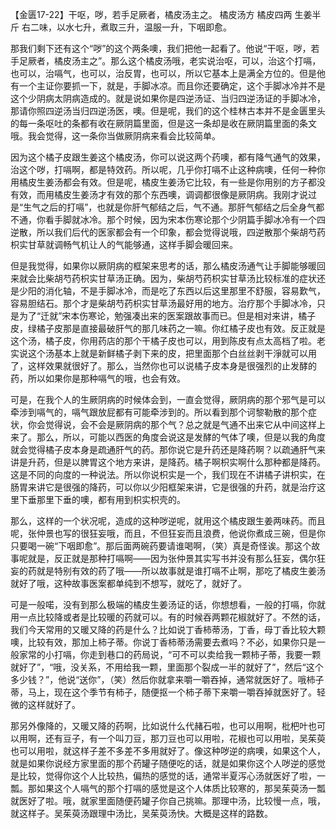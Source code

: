 【金匮17-22】干呕，哕，若手足厥者，橘皮汤主之。
橘皮汤方
橘皮四两  生姜半斤
右二味，以水七升，煮取三升，温服一升，下咽即愈。

那我们剩下还有这个“哕”的这个两条噢，我们把他一起看了。他说“干呕，哕，若手足厥者，橘皮汤主之”。那么这个橘皮汤哦，老实说治呕，可以，治这个打嗝，也可以，治嗝气，也可以，治反胃，也可以，所以它基本上是满全方位的。但是他有一个主证你要抓一下，就是，手脚冰凉。而且你还要确定，这个手脚冰冷并不是这个少阴病太阴病造成的。就是说如果你是四逆汤证、当归四逆汤证的手脚冰冷，那请你照四逆汤当归四逆汤医，噢。但是呢，我们的这个桂林古本并不是金匮里头的每一条呕吐的条都有收在厥阴篇里面，但是这一条却是收在厥阴篇里面的条文哦。我会觉得，这一条你当做厥阴病来看会比较简单。

因为这个橘子皮跟生姜这个橘皮汤，你可以说这两个药噢，都有降气通气的效果，治这个哕，打嗝啊，都是特效药。所以呢，几乎你打嗝不止这种病噢，任何一种你用橘皮生姜汤都会有效。但是呢，橘皮生姜汤它比较，有一些是你用别的方子都没有效，而用橘皮生姜汤才有效的那个东西噢，调调都很像是厥阴病。我刚才说过是“生气之后的打嗝”，也就是你肝气郁结之后，气不通。那肝气郁结之后全身气都不通，你看手脚就冰冷。那个时候，因为宋本伤寒论那个少阴篇手脚冰冷有一个四逆散，所以我们后代的医家都会有一个印象，都会觉得说哦，四逆散那个柴胡芍药枳实甘草就调畅气机让人的气能够通，这样手脚会暖回来。

但是我觉得，如果你以厥阴病的框架来思考的话，那么橘皮汤通气让手脚能够暖回来就会比柴胡芍药枳实甘草汤正确。因为，柴胡芍药枳实甘草汤比较标准的症状还是少阳的消化轴，不是手脚冰冷，而是吃了东西以后这里那里不舒服，容易歎气，容易胆结石。那个才是柴胡芍药枳实甘草汤最好用的地方。治疗那个手脚冰冷，只是为了“迁就”宋本伤寒论，勉强凑出来的医案跟故事而已。但是相对来讲，橘子皮，绿橘子皮那是直接最破肝气的那几味药之一嘛。你红橘子皮也有效。反正就是这个汤，橘子皮，你用药店的那个干橘子皮也可以，用到陈皮有点太高档了啦。老实说这个汤基本上就是新鲜橘子剥下来的皮，把里面那个白丝丝剥干淨就可以用了，这样效果就很好了。那么，当然你也可以说橘子皮本身是很强烈的止发酵的药，所以如果你是那种嗝气的哦，也会有效。

可是，在我个人的生厥阴病的时候体会到，一直会觉得，厥阴病的那个邪气是可以牵涉到嗝气的，嗝气跟放屁都有可能牵涉到的。所以看到那个诃黎勒散的那个症状，你会觉得说，会不会是厥阴病的那个气？总之就是气通不出来它从中间这样上来了。那么，所以，可能以西医的角度会说这是发酵的气体了噢，但是以我的角度就会觉得橘子皮本身是疏通肝气的药。那你说它是升药还是降药啊？以疏通肝气来讲是升药，但是以脾胃这个地方来讲，是降药。橘子啊枳实啊什么那种都是降药。这是不同的向度的一种说法。所以你说枳实是一个，我们现在不讲橘子讲枳实，在肠胃来讲它是很强的降药，可以你以少阳框架来讲，它是很强的升药，就是治疗这里下垂那里下垂的噢，都有用到枳实枳壳的。

那么，这样的一个状况呢，造成的这种哕逆呢，就用这个橘皮跟生姜两味药。而且呢，张仲景也写的很狂妄哦，而且，不但狂妄而且浪费，他说你煮成三碗，但是你只要喝一碗“下咽即愈”。那后面两碗药要请谁喝啊，（笑）真是奇怪诶。那这个故事呢就是，反正就是那种打嗝啊——因为张仲景其实写书并没有那么狂妄，偶尔狂妄的药就是特别有效的药了哦——所以故事就是谁打嗝不止啊，那吃了橘皮生姜汤就好了哦，这种故事医案都单纯到不想写，就吃了，就好了。

可是一般喏，没有到那么极端的橘皮生姜汤证的话，你想想看，一般的打嗝，你就用一点比较降或者是比较暖的药就可以。有的时候吞两颗花椒就好了。不然的话，我们今天常用的又暖又降的药是什么？比如说丁香柿蒂汤，丁香，母丁香比较大颗噢，比较有效，那加上柿子蒂。你说丁香柿蒂汤需要去煮吗？不必，如果你只是一般家常的小打嗝，你走到巷口的药局说，“可不可以卖给我一颗柿子蒂，我要一颗就好了”，“哦，没关系，不用给我一颗，里面那个裂成一半的就好了”，然后“这个多少钱？”，他说“送你”，（笑）然后你就拿来嚼一嚼吞掉，通常就医好了。哦柿子蒂，马上，现在这个季节有柿子，随便抠一个柿子蒂下来嚼一嚼吞掉就医好了。轻微的这样就好了。

那另外像降的，又暖又降的药啊，比如说什么代赭石啦，也可以用啊，枇杷叶也可以用啊，还有豆子，有一个叫刀豆，那刀豆也可以用啦，花椒也可以用啦，吴茱萸也可以用啦，就这样子差不多差不多用就好了。像这种哕逆的病噢，如果这个人，就是如果你说经方家里面的那个药罐子随便吃的话，就是如果你这个人哕逆的感觉是比较，觉得你这个人比较热，偏热的感觉的话，通常半夏泻心汤就医好了啦，一瓢。那如果这个人嗝气的那个打嗝的感觉是这个人体质比较寒的，那吴茱萸汤一瓢就医好了啦。哦，就家里面随便药罐子你自己挑嘛。那理中汤，比较慢一点，哦，就这样子。吴茱萸汤跟理中汤比，吴茱萸汤快。大概是这样的路数。
